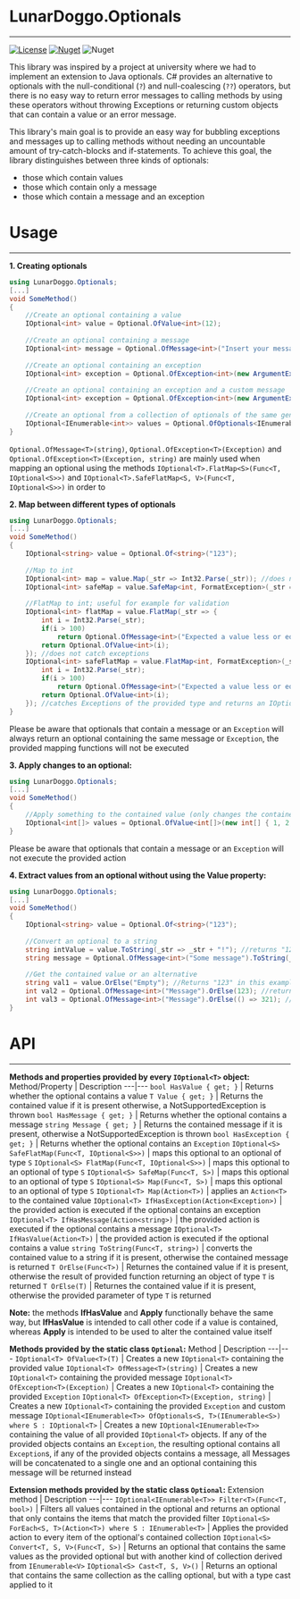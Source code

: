 LunarDoggo.Optionals
============
---
[![License](https://img.shields.io/github/license/LunarDoggo/Optionals)](https://github.com/lunardoggo/Optionals/blob/main/license) [![Nuget](https://img.shields.io/nuget/vpre/LunarDoggo.Optionals)](https://www.nuget.org/packages/LunarDoggo.Optionals/) ![Nuget](https://img.shields.io/nuget/dt/LunarDoggo.Optionals)

This library was inspired by a project at university where we had to implement an extension to Java optionals. C# provides an alternative to optionals with the null-conditional (`?`) and null-coalescing (`??`) operators, but there is no easy way to return error messages to calling methods by using these operators without throwing Exceptions or returning custom objects that can contain a value or an error message.

This library's main goal is to provide an easy way for bubbling exceptions and messages up to calling methods without needing an uncountable amount of try-catch-blocks and if-statements. To achieve this goal, the library distinguishes between three kinds of optionals:
  * those which contain values
  * those which contain only a message
  * those which contain a message and an exception

Usage
=
---
**1. Creating optionals**
```csharp
using LunarDoggo.Optionals;
[...]
void SomeMethod()
{
    //Create an optional containing a value
    IOptional<int> value = Optional.OfValue<int>(12);
    
    //Create an optional containing a message
    IOptional<int> message = Optional.OfMessage<int>("Insert your message here");
    
    //Create an optional containing an exception
    IOptional<int> exception = Optional.OfException<int>(new ArgumentException("Some message"));
    
    //Create an optional containing an exception and a custom message
    IOptional<int> exception = Optional.OfException<int>(new ArgumentException("Some exception"), "Custom message");
    
    //Create an optional from a collection of optionals of the same generic type
    IOptional<IEnumerable<int>> values = Optional.OfOptionals<IEnumerable<int>>(new[] { Optional.OfValue<int>(1), [...] });
}
```

`Optional.OfMessage<T>(string)`, `Optional.OfException<T>(Exception)` and `Optional.OfException<T>(Exception, string)` are mainly used when mapping an optional using the methods `IOptional<T>.FlatMap<S>(Func<T, IOptional<S>>)` and `IOptional<T>.SafeFlatMap<S, V>(Func<T, IOptional<S>>)` in order to 

**2. Map between different types of optionals**
```csharp
using LunarDoggo.Optionals;
[...]
void SomeMethod()
{
    IOptional<string> value = Optional.Of<string>("123");
    
    //Map to int
    IOptional<int> map = value.Map(_str => Int32.Parse(_str)); //does not catch exceptions
    IOptional<int> safeMap = value.SafeMap<int, FormatException>(_str => Int32.Parse(_str)); //catches Exceptions of the provided type and returns an IOptional<T> containing the caught Exception if one was caught
    
    //FlatMap to int; useful for example for validation
    IOptional<int> flatMap = value.FlatMap(_str => {
        int i = Int32.Parse(_str);
        if(i > 100)
            return Optional.OfMessage<int>("Expected a value less or equal to 100");
        return Optional.OfValue<int>(i);
    }); //does not catch exceptions
    IOptional<int> safeFlatMap = value.FlatMap<int, FormatException>(_str => {
        int i = Int32.Parse(_str);
        if(i > 100)
            return Optional.OfMessage<int>("Expected a value less or equal to 100");
        return Optional.OfValue<int>(i);
    }); //catches Exceptions of the provided type and returns an IOptional<T> containing the caught Exception if one was caught
}
```
Please be aware that optionals that contain a message or an `Exception` will always return an optional containing the same message or `Exception`, the provided mapping functions will not be executed

**3. Apply changes to an optional:**
```csharp
using LunarDoggo.Optionals;
[...]
void SomeMethod()
{
    //Apply something to the contained value (only changes the contained value if the optional contains an object of a mutable reference type)
    IOptional<int[]> values = Optional.OfValue<int[]>(new int[] { 1, 2, 3 }).Apply(_values => _values[1] = 10); //sets the second value in the array contained in the optional to 10
}
```
Please be aware that optionals that contain a message or an `Exception` will not execute the provided action

**4. Extract values from an optional without using the Value property:**
```csharp
using LunarDoggo.Optionals;
[...]
void SomeMethod()
{
    IOptional<string> value = Optional.Of<string>("123");
    
    //Convert an optional to a string
    string intValue = value.ToString(_str => _str + "!"); //returns "123!" in this example
    string message = Optional.OfMessage<int>("Some message").ToString(_i => _i); //returns "Some message"
    
    //Get the contained value or an alternative
    string val1 = value.OrElse("Empty"); //Returns "123" in this example
    int val2 = Optional.OfMessage<int>("Message").OrElse(123); //returns 123
    int val3 = Optional.OfMessage<int>("Message").OrElse(() => 321); //returns 321
}
```


API
=
---

**Methods and properties provided by every `IOptional<T>` object:**
Method/Property | Description
---|---
`bool HasValue { get; }` | Returns whether the optional contains a value
`T Value { get; }` | Returns the contained value if it is present otherwise, a NotSupportedException is thrown
`bool HasMessage { get; }` | Returns whether the optional contains a message
`string Message { get; }` | Returns the contained message if it is present, otherwise a NotSupportedException is thrown
`bool HasException { get; }` | Returns whether the optional contains an `Exception`
`IOptional<S> SafeFlatMap(Func<T, IOptional<S>>)` | maps this optional to an optional of type `S`
`IOptional<S> FlatMap(Func<T, IOptional<S>>)` | maps this optional to an optional of type `S`
`IOptional<S> SafeMap(Func<T, S>)` | maps this optional to an optional of type `S`
`IOptional<S> Map(Func<T, S>)` | maps this optional to an optional of type `S`
`IOptional<T> Map(Action<T>)` | applies an `Action<T>` to the contained value
`IOptional<T> IfHasException(Action<Exception>)` | the provided action is executed if the optional contains an exception
`IOptional<T> IfHasMessage(Action<string>)` | the provided action is executed if the optional contains a message
`IOptional<T> IfHasValue(Action<T>)` | the provided action is executed if the optional contains a value
`string ToString(Func<T, string>)` | converts the contained value to a string if it is present, otherwise the contained message is returned
`T OrElse(Func<T>)` | Returnes the contained value if it is present, otherwise the result of provided function returning an object of type `T` is returned
`T OrElse(T)` | Returnes the contained value if it is present, otherwise the provided parameter of type `T` is returned

**Note:** the methods **IfHasValue** and **Apply** functionally behave the same way, but **IfHasValue** is intended to call other code if a value is contained, whereas **Apply** is intended to be used to alter the contained value itself

**Methods provided by the static class `Optional`:**
Method | Description
---|---
`IOptional<T> OfValue<T>(T)` | Creates a new `IOptional<T>` containing the provided value
`IOptional<T> OfMessage<T>(string)` | Creates a new `IOptional<T>` containing the provided message
`IOptional<T> OfException<T>(Exception)` | Creates a new `IOptional<T>` containing the provided `Exception`
`IOptional<T> OfException<T>(Exception, string)` | Creates a new `IOptional<T>` containing the provided `Exception` and custom message
`IOptional<IEnumerable<T>> OfOptionals<S, T>(IEnumerable<S>) where S : IOptional<T>` | Creates a new `IOptional<IEnumerable<T>>` containing the value of all provided `IOptional<T>` objects. If any of the provided objects contains an `Exception`, the resulting optional contains all `Exception`s, if any of the provided objects contains a message, all Messages will be concatenated to a single one and an optional containing this message will be returned instead

**Extension methods provided by the static class `Optional`:**
Extension method | Description
---|---
`IOptional<IEnumerable<T>> Filter<T>(Func<T, bool>)` | Filters all values contained in the optional and returns an optional that only contains the items that match the provided filter
`IOptional<S> ForEach<S, T>(Action<T>) where S : IEnumerable<T>` | Applies the provided action to every item of the optional's contained collection
`IOptional<S> Convert<T, S, V>(Func<T, S>)` | Returns an optional that contains the same values as the provided optional but with another kind of collection derived from `IEnumerable<V>`
`IOptional<S> Cast<T, S, V>()` | Returns an optional that contains the same collection as the calling optional, but with a type cast applied to it

